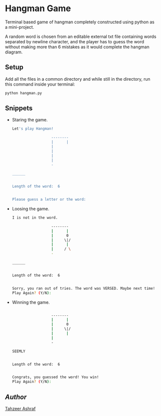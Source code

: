 # Hangman Game

Terminal based game of hangman completely constructed using python as a mini-project.

A random word is chosen from an editable external txt file containing words separated by newline character, and the player has to guess the word without making more than 6 mistakes as it would complete the hangman diagram.

## Setup
Add all the files in a common directory and while still in the directory, run this command inside your terminal:
```bash
python hangman.py
```

## Snippets

- Staring the game.

  ```bash
  Let's play Hangman!

                    --------       
                    |      |       
                    |
                    |
                    |
                    |
                    -

  ______


  Length of the word:  6


  Please guess a letter or the word: 
  ```

- Loosing the game.

  ```bash
  I is not in the word.

                    --------
                    |      |
                    |      0
                    |     \|/
                    |      |
                    |     / \
                    -

  ______


  Length of the word:  6


  Sorry, you ran out of tries. The word was VERSED. Maybe next time!
  Play Again? (Y/N):
  ```
  
- Winning the game.

  ```bash
  
                    --------
                    |      |
                    |      0
                    |     \|/
                    |      |
                    |
                    -

  SEEMLY


  Length of the word:  6


  Congrats, you guessed the word! You win!
  Play Again? (Y/N):
  ```
  
## *Author*

[Tahzeer Ashraf](https://github.com/tahzeer)

